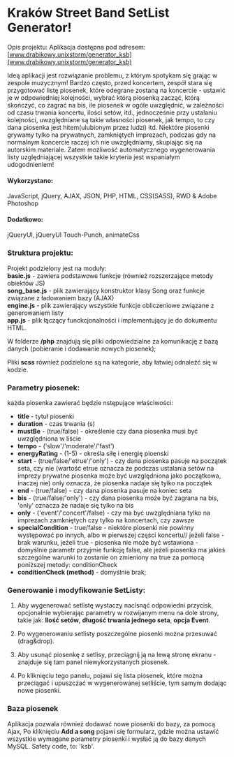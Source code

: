 # Kraków Street Band SetList Generator! #

Opis projektu:
Aplikacja dostępna pod adresem:
[www.drabikowy.unixstorm/generator_ksb](www.drabikowy.unixstorm/generator_ksb)


Ideą aplikacji jest rozwiązanie problemu, z którym spotykam się grając w zespole muzycznym! Bardzo często, przed koncertem, zespół stara się przygotować listę piosenek, które odegrane zostaną na koncercie - ustawić je w odpowiedniej kolejności, wybrać którą piosenką zacząć, którą skończyć, co zagrać na bis, ile piosenek w ogóle uwzględnić, w zależności od czasu trwania koncertu, ilości setów, itd., jednocześnie przy ustalaniu kolejności, uwzględniane są takie własności piosenek, jak tempo, to czy dana piosenka jest hitem(ulubionym przez ludzi) itd. Niektóre piosenki grywamy tylko na prywatnych, zamkniętych imprezach, podczas gdy na normalnym koncercie raczej ich nie uwzględniamy, skupiając się na autorskim materiale.
Zatem możliwość automatycznego wygenerowania listy uzględniającej wszystkie takie kryteria jest wspaniałym udogodnieniem!

#### Wykorzystano:
JavaScript, jQuery, AJAX, JSON, PHP, HTML, CSS(SASS), RWD & Adobe Photoshop

#### Dodatkowo:
jQueryUI, jQueryUI Touch-Punch, animateCss

### Struktura projektu:
Projekt podzielony jest na moduły: <br>
**basic.js** - zawiera podstawowe funkcje (również rozszerzające metody obiektów JS)<br>
**song_base.js** - plik zawierający konstruktor klasy Song oraz funkcje związane z ładowaniem bazy (AJAX)<br>
**engine.js** - plik zawierający wszystkie funkcje obliczeniowe związane z generowaniem listy<br>
**app.js** - plik łączący funckcjonalności i implementujący je do dokumentu HTML.

W folderze **/php** znajdują się pliki odpowiedzialne za komunikację z bazą danych (pobieranie i dodawanie nowych piosenek);

Pliki **scss** również podzielone są na kategorie, aby łatwiej odnaleźć się w kodzie.

### Parametry piosenek:
każda piosenka zawierać będzie nstępujące właściwości:

*  **title** - tytuł piosenki
* **duration** - czas trwania (s)
* **mustBe** - (true/false) - określenie czy dana piosenka musi być uwzględniona w liście
* **tempo** - ('slow'/'moderate'/'fast')
* **energyRating** - (1-5) - określa siłę i energię pioenski
* **start** - (true/false/'etrue'/'only') - czy dana piosenka pasuje na początek seta, czy nie (wartość etrue oznacza że podczas ustalania setów na imprezy prywatne piosenka może być uwzględniona jako początkowa, inaczej nie) only oznacza, że piosenka nadaje się tylko na początek
* **end** - (true/false) - czy dana piosenka pasuje na koniec seta
* **bis** - (true/false/'only') - czy dana piosenka może być zagrana na bis, 'only' oznacza że nadaje się tylko na bis
* **only** - ('event'/'concert'/false)  - czy ma być uwzględniana tylko na imprezach zamkniętych czy tylko na koncertach, czy zawsze
* **specialCondition** - true/false - niektóre piosenki nie powinny występować po innych, albo w pierwszej części koncertu// jeżeli false - brak warunku, jeżeli true - piosenka nie może być wstawiona - domyślnie parametr przyjmie funkcję false, ale jeżeli piosenka ma jakieś szczególne warunki to zostanie on zmieniony na true za pomocą poniższej metody: conditionCheck
* **conditionCheck (method)** - domyślnie brak;

### Generowanie i modyfikowanie SetListy:

1. Aby wygenerować setlistę wystaczy nacisnąć odpowiedni przycisk, opcjonalnie wybierając parametry w rozwijanym menu na dole strony, takie jak:  **Ilość setów**, **długość trwania jednego seta**, **opcja Event**.

2. Po wygenerowaniu setlisty poszczególne piosenki można przesuwać (drag&drop).
3. Aby usunąć piosenkę z setlisy, przeciągnij ją na lewą stronę ekranu - znajduje się tam panel niewykorzystanych piosenek.

4. Po kliknięciu tego panelu, pojawi się lista piosenek, które można przeciągać i upuszczać w wygenerowanej setliście, tym samym dodając nowe piosenki.


### Baza piosenek
Aplikacja pozwala również dodawać nowe piosenki do bazy, za pomocą Ajax,
Po kliknięciu **Add a song** pojawi się formularz, gdzie można ustawić wszystkie wymagane parametry piosenki i wysłać ją do bazy danych MySQL.
Safety code, to: 'ksb'.
